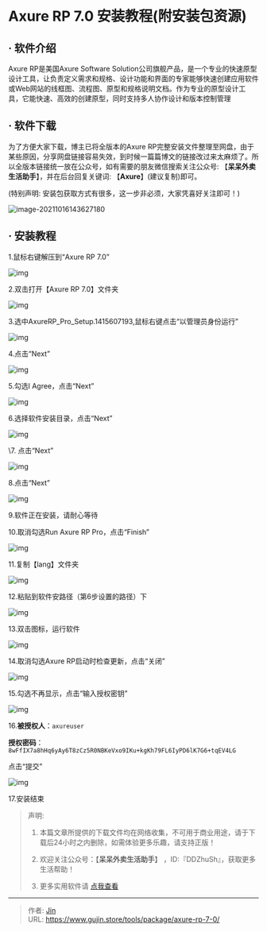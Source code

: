 # Axure RP 7.0 安装教程(附安装包资源)


## · 软件介绍
Axure RP是美国Axure Software Solution公司旗舰产品，是一个专业的快速原型设计工具，让负责定义需求和规格、设计功能和界面的专家能够快速创建应用软件或Web网站的线框图、流程图、原型和规格说明文档。作为专业的原型设计工具，它能快速、高效的创建原型，同时支持多人协作设计和版本控制管理

## · 软件下载
为了方便大家下载，博主已将全版本的Axure RP完整安装文件整理至网盘，由于某些原因，分享网盘链接容易失效，到时候一篇篇博文的链接改过来太麻烦了。所以全版本链接统一放在公众号，如有需要的朋友微信搜索关注公众号: 【**呆呆外卖生活助手**】，并在后台回复关键词: 【**Axure**】(建议复制)即可。

(特别声明: 安装包获取方式有很多，这一步非必须，大家凭喜好关注即可！)

![image-20211016143627180](https://img.gujin.store/img/image-20211016143627180.png)

## · 安装教程

1.鼠标右键解压到“Axure RP 7.0”

![img](https://img.gujin.store/img/v2-d57c582568e5ba0c19759b7be89342f9_720w.png)



2.双击打开【Axure RP 7.0】文件夹

![img](https://img.gujin.store/img/v2-0bfa799425bb53157016a8be3afdfe2d_720w.png)

3.选中AxureRP_Pro_Setup.1415607193,鼠标右键点击“以管理员身份运行”

![img](https://img.gujin.store/img/v2-e664d6409884817e98411055495320b1_720w.png)

4.点击“Next”

![img](https://img.gujin.store/img/v2-c64eaa54c759f50b183b8124e3edef95_720w.png)

5.勾选I Agree，点击“Next”

![img](https://img.gujin.store/img/v2-37b7179b6a54b6a47a34a48643026367_720w.png)

6.选择软件安装目录，点击“Next”

![img](https://img.gujin.store/img/v2-b66bf3adfd131d06c0d7361cbe1f6eb8_720w.png)

\7. 点击“Next”

![img](https://img.gujin.store/img/v2-b9b37a3844a4fb0e0e8c13599312a676_720w.png)

8.点击“Next”

![img](https://img.gujin.store/img/v2-e2f121ee64b9043e3043105eb70aa29f_720w.png)

9.软件正在安装，请耐心等待

10.取消勾选Run Axure RP Pro，点击“Finish”

![img](https://img.gujin.store/img/v2-df91132e8dce272e31d3d9fd2320ea10_720w.png)

11.复制【lang】文件夹

![img](https://img.gujin.store/img/v2-77a06ecc73797ecb1b21d179268fadc2_720w.png)

12.粘贴到软件安路径（第6步设置的路径）下

![img](https://img.gujin.store/img/v2-e6266f4b3156803fe4806a0f2346d532_720w.png)

13.双击图标，运行软件

![img](https://img.gujin.store/img/v2-061f8465b57bcac80666333150756dc8_720w.png)



14.取消勾选Axure RP启动时检查更新，点击“关闭”

![img](https://img.gujin.store/img/v2-a9308bbbaa95ab5c477c21c027a636b4_720w.png)

15.勾选不再显示，点击“输入授权密钥”

![img](https://img.gujin.store/img/v2-6a833003f5327481b1e8f0729918d045_720w.png)

16.**被授权人**：`axureuser`

**授权密码**：`8wFfIX7a8hHq6yAy6T8zCz5R0NBKeVxo9IKu+kgKh79FL6IyPD6lK7G6+tqEV4LG`

点击“提交”

![img](https://img.gujin.store/img/v2-517876a6acd447b047a8b06a6e5637ac_720w.png)

17.安装结束




> 声明: 
>
> 1. 本篇文章所提供的下载文件均在网络收集，不可用于商业用途，请于下载后24小时之内删除，如需体验更多乐趣，请支持正版！
>
> 2. 欢迎关注公众号：【**呆呆外卖生活助手**】 ，ID:『DDZhuSh』，获取更多生活帮助！
>
> 3. 更多实用软件请  [点我查看](/tools)

---

> 作者: [Jin](https://img.gujin.store/img/favicon.ico)  
> URL: https://www.gujin.store/tools/package/axure-rp-7-0/  

